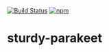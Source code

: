 [![Build Status](https://travis-ci.org/cbalb004/sturdy-parakeet.svg?branch=master)](https://travis-ci.org/cbalb004/sturdy-parakeet) [![npm](https://img.shields.io/npm/l/express.svg)]()

# sturdy-parakeet
